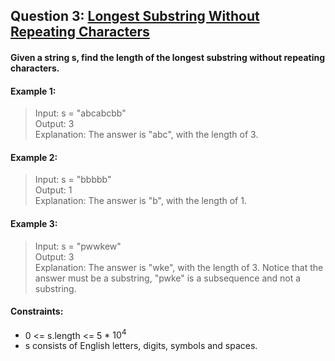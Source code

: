 ﻿## Question 3: [Longest Substring Without Repeating Characters](https://leetcode-cn.com/problems/longest-substring-without-repeating-characters/)
#### Given a string s, find the length of the longest substring without repeating characters.

#### Example 1:
> Input: s = "abcabcbb"  
> Output: 3  
> Explanation: The answer is "abc", with the length of 3.

#### Example 2:
> Input: s = "bbbbb"  
> Output: 1  
> Explanation: The answer is "b", with the length of 1.

#### Example 3:
> Input: s = "pwwkew"  
> Output: 3  
> Explanation: The answer is "wke", with the length of 3. Notice that the answer must be a substring, "pwke" is a subsequence and not a substring.

#### Constraints:
* 0 <= s.length <= 5 * $10^4$  
* s consists of English letters, digits, symbols and spaces.